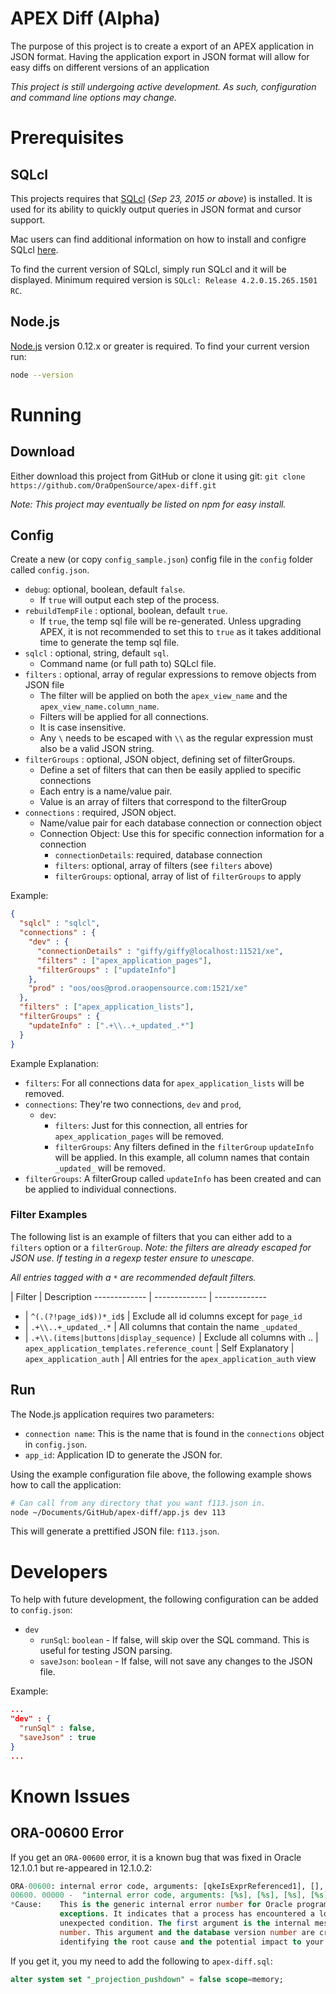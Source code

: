 # APEX Diff (Alpha)
The purpose of this project is to create a export of an APEX application in JSON format. Having the application export in JSON format will allow for easy diffs on different versions of an application

_This project is still undergoing active development. As such, configuration and command line options may change._

# Prerequisites

## SQLcl
This projects requires that [SQLcl](http://www.oracle.com/technetwork/developer-tools/sql-developer/downloads/index.html) (_Sep 23, 2015 or above_) is installed. It is used for its ability to quickly output queries in JSON format and cursor support.

Mac users can find additional information on how to install and configre SQLcl [here](http://www.talkapex.com/2015/04/installing-sqlcl.html).

To find the current version of SQLcl, simply run SQLcl and it will be displayed. Minimum required version is `SQLcl: Release 4.2.0.15.265.1501 RC`.

## Node.js
[Node.js](https://nodejs.org) version 0.12.x or greater is required. To find your current version run:

```bash
node --version
```

# Running

## Download
Either download this project from GitHub or clone it using git:
`git clone https://github.com/OraOpenSource/apex-diff.git`

_Note: This project may eventually be listed on npm for easy install._

## Config
Create a new (or copy `config_sample.json`) config file in the `config` folder called `config.json`.

- `debug`: optional, boolean, default `false`.
  - If `true` will output each step of the process.
- `rebuildTempFile` : optional, boolean, default `true`.
  - If `true`, the temp sql file will be re-generated. Unless upgrading APEX, it is not recommended to set this to `true` as it takes additional time to generate the temp sql file.
- `sqlcl` : optional, string, default `sql`.
  - Command name (or full path to) SQLcl file.
- `filters` : optional, array of regular expressions to remove objects from JSON file
  - The filter will be applied on both the `apex_view_name` and the `apex_view_name.column_name`.
  - Filters will be applied for all connections.
  - It is case insensitive.
  - Any `\` needs to be escaped with `\\` as the regular expression must also be a valid JSON string.
- `filterGroups` : optional, JSON object, defining set of filterGroups.
  - Define a set of filters that can then be easily applied to specific connections
  - Each entry is a name/value pair.
  - Value is an array of filters that correspond to the filterGroup
- `connections` : required, JSON object.
  - Name/value pair for each database connection or connection object
  - Connection Object: Use this for specific connection information for a connection
    - `connectionDetails`: required, database connection
    - `filters`: optional, array of filters (see `filters` above)
    - `filterGroups`: optional, array of list of `filterGroups` to apply


Example:
```json
{
  "sqlcl" : "sqlcl",
  "connections" : {
    "dev" : {
      "connectionDetails" : "giffy/giffy@localhost:11521/xe",
      "filters" : ["apex_application_pages"],
      "filterGroups" : ["updateInfo"]
    },
    "prod" : "oos/oos@prod.oraopensource.com:1521/xe"
  },
  "filters" : ["apex_application_lists"],
  "filterGroups" : {
    "updateInfo" : [".+\\..+_updated_.*"]
  }
}
```

Example Explanation:

- `filters`: For all connections data for `apex_application_lists` will be removed.
- `connections`: They're two connections, `dev` and `prod`,
  - `dev`:
    - `filters`: Just for this connection, all entries for `apex_application_pages` will be removed.
    - `filterGroups`: Any filters defined in the `filterGroup` `updateInfo` will be applied. In this example, all column names that contain `_updated_` will be removed.
- `filterGroups`: A filterGroup called `updateInfo` has been created and can be applied to individual connections.

### Filter Examples
The following list is an example of filters that you can either add to a `filters` option or a `filterGroup`. _Note: the filters are already escaped for JSON use. If testing in a regexp tester ensure to unescape._

_All entries tagged with a `*` are recommended default filters._

 | Filter  | Description
------------- | ------------- | -------------
* | `^(.(?!page_id$))*_id$` | Exclude all id columns except for `page_id`
* | `.+\\..+_updated_.*` | All columns that contain the name `_updated_`
* | `.+\\.(items|buttons|display_sequence)` | Exclude all columns with ..
| `apex_application_templates.reference_count` | Self Explanatory
| `apex_application_auth` | All entries for the `apex_application_auth` view


## Run
The Node.js application requires two parameters:

- `connection name`: This is the name that is found in the `connections` object in `config.json`.
- `app_id`: Application ID to generate the JSON for.

Using the example configuration file above, the following example shows how to call the application:

```bash
# Can call from any directory that you want f113.json in.
node ~/Documents/GitHub/apex-diff/app.js dev 113
```

This will generate a prettified JSON file: `f113.json`.

# Developers
To help with future development, the following configuration can be added to `config.json`:

- `dev`
  - `runSql`: `boolean` - If false, will skip over the SQL command. This is useful for testing JSON parsing.
  - `saveJson`: `boolean` - If false, will not save any changes to the JSON file.

Example:
```json
...
"dev" : {
  "runSql" : false,
  "saveJson" : true
}
...
```

# Known Issues

## ORA-00600 Error
If you get an `ORA-00600` error, it is a known bug that was fixed in Oracle 12.1.0.1 but re-appeared in 12.1.0.2:

```sql
ORA-00600: internal error code, arguments: [qkeIsExprReferenced1], [], [], [], [], [], [], [], [], [], [], []
00600. 00000 -  "internal error code, arguments: [%s], [%s], [%s], [%s], [%s], [%s], [%s], [%s], [%s], [%s], [%s], [%s]"
*Cause:    This is the generic internal error number for Oracle program
           exceptions. It indicates that a process has encountered a low-level,
           unexpected condition. The first argument is the internal message
           number. This argument and the database version number are critical in
           identifying the root cause and the potential impact to your system.
```

If you get it, you my need to add the following to `apex-diff.sql`:

```sql
alter system set "_projection_pushdown" = false scope=memory;
```
